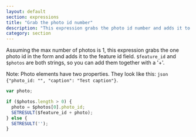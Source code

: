 ```yaml
---
layout: default
section: expressions
title: "Grab the photo id number"
description: "This expression grabs the photo id number and adds it to a feature id field."
category: section
---
```


Assuming the max number of photos is 1, this expression grabs the one photo id in the form and adds it to the feature id field. `$feature_id` and `$photos` are both strings, so you can add them together with a '+'.

Note: Photo elements have two properties. They look like this: ```json {"photo_id: "", "caption": "Test caption"}```.

```js
var photo;

if ($photos.length > 0) {
  photo = $photos[0].photo_id;
  SETRESULT($feature_id + photo);
} else {
  SETRESULT('');
}
```
